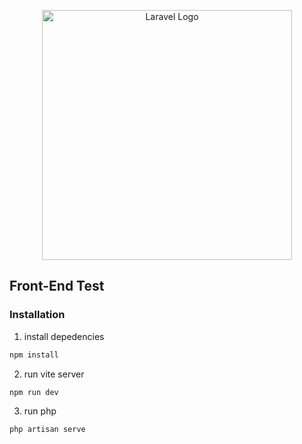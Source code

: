 <p align="center"><a href="https://laravel.com" target="_blank"><img src="https://raw.githubusercontent.com/laravel/art/master/logo-lockup/5%20SVG/2%20CMYK/1%20Full%20Color/laravel-logolockup-cmyk-red.svg" width="400" alt="Laravel Logo"></a></p>

<p align="center">
</p>

## Front-End Test

### Installation

1. install depedencies
```bash
npm install
```
2. run vite server
```bash
npm run dev
```
3. run php
```bash
php artisan serve
```